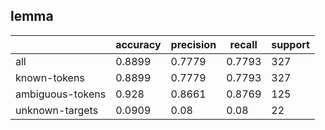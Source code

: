
## lemma

|                  | accuracy | precision | recall | support |
|------------------|----------|-----------|--------|---------|
| all              | 0.8899   | 0.7779    | 0.7793 | 327     |
| known-tokens     | 0.8899   | 0.7779    | 0.7793 | 327     |
| ambiguous-tokens | 0.928    | 0.8661    | 0.8769 | 125     |
| unknown-targets  | 0.0909   | 0.08      | 0.08   | 22      |

